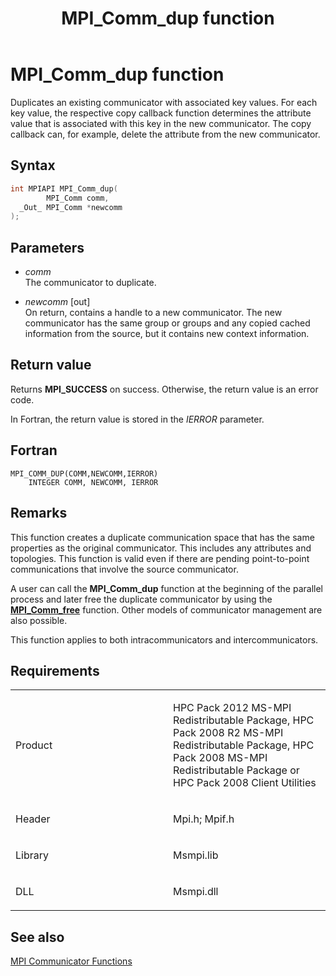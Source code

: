﻿---
title: MPI_Comm_dup function
TOCTitle: MPI_Comm_dup function
ms:assetid: f23804db-a2b4-478d-8b1d-c628b52e864d
ms:mtpsurl: https://msdn.microsoft.com/en-us/library/Dn473267(v=VS.85)
ms:contentKeyID: 59360813
ms.date: 03/28/2018
mtps_version: v=VS.85
f1_keywords:
- MPI_COMM_DUP
- mpif/MPI_Comm_dup
- mpi/MPI_COMM_DUP
dev_langs:
- C++
- C
api_location:
- Msmpi.dll
api_name:
- MPI_Comm_dup
api_type:
- DLLExport
product:
- Windows
topic_type:
- apiref
- kbSyntax
product_family_name: VS
ROBOTS: INDEX,FOLLOW
---

# MPI\_Comm\_dup function

Duplicates an existing communicator with associated key values. For each key value, the respective copy callback function determines the attribute value that is associated with this key in the new communicator. The copy callback can, for example, delete the attribute from the new communicator.

## Syntax

``` c++
int MPIAPI MPI_Comm_dup(
        MPI_Comm comm,
  _Out_ MPI_Comm *newcomm
);
```

## Parameters

  - *comm*  
    The communicator to duplicate.

  - *newcomm* \[out\]  
    On return, contains a handle to a new communicator. The new communicator has the same group or groups and any copied cached information from the source, but it contains new context information.

## Return value

Returns **MPI\_SUCCESS** on success. Otherwise, the return value is an error code.

In Fortran, the return value is stored in the *IERROR* parameter.

## Fortran

    MPI_COMM_DUP(COMM,NEWCOMM,IERROR)
        INTEGER COMM, NEWCOMM, IERROR

## Remarks

This function creates a duplicate communication space that has the same properties as the original communicator. This includes any attributes and topologies. This function is valid even if there are pending point-to-point communications that involve the source communicator.

A user can call the **MPI\_Comm\_dup** function at the beginning of the parallel process and later free the duplicate communicator by using the [**MPI\_Comm\_free**](mpi-comm-free-function.md) function. Other models of communicator management are also possible.

This function applies to both intracommunicators and intercommunicators.

## Requirements

<table>
<colgroup>
<col style="width: 50%" />
<col style="width: 50%" />
</colgroup>
<tbody>
<tr class="odd">
<td><p>Product</p></td>
<td><p>HPC Pack 2012 MS-MPI Redistributable Package, HPC Pack 2008 R2 MS-MPI Redistributable Package, HPC Pack 2008 MS-MPI Redistributable Package or HPC Pack 2008 Client Utilities</p></td>
</tr>
<tr class="even">
<td><p>Header</p></td>
<td>Mpi.h;
Mpif.h</td>
</tr>
<tr class="odd">
<td><p>Library</p></td>
<td>Msmpi.lib</td>
</tr>
<tr class="even">
<td><p>DLL</p></td>
<td>Msmpi.dll</td>
</tr>
</tbody>
</table>


## See also

[MPI Communicator Functions](mpi-communicator-functions.md)

